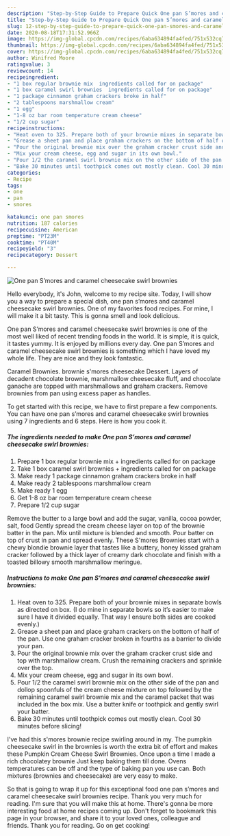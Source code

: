 ```yaml
---
description: "Step-by-Step Guide to Prepare Quick One pan S’mores and caramel cheesecake swirl brownies"
title: "Step-by-Step Guide to Prepare Quick One pan S’mores and caramel cheesecake swirl brownies"
slug: 12-step-by-step-guide-to-prepare-quick-one-pan-smores-and-caramel-cheesecake-swirl-brownies
date: 2020-08-18T17:31:52.966Z
image: https://img-global.cpcdn.com/recipes/6aba634894fa4fed/751x532cq70/one-pan-smores-and-caramel-cheesecake-swirl-brownies-recipe-main-photo.jpg
thumbnail: https://img-global.cpcdn.com/recipes/6aba634894fa4fed/751x532cq70/one-pan-smores-and-caramel-cheesecake-swirl-brownies-recipe-main-photo.jpg
cover: https://img-global.cpcdn.com/recipes/6aba634894fa4fed/751x532cq70/one-pan-smores-and-caramel-cheesecake-swirl-brownies-recipe-main-photo.jpg
author: Winifred Moore
ratingvalue: 3
reviewcount: 14
recipeingredient:
- "1 box regular brownie mix  ingredients called for on package"
- "1 box caramel swirl brownies  ingredients called for on package"
- "1 package cinnamon graham crackers broke in half"
- "2 tablespoons marshmallow cream"
- "1 egg"
- "1-8 oz bar room temperature cream cheese"
- "1/2 cup sugar"
recipeinstructions:
- "Heat oven to 325. Prepare both of your brownie mixes in separate bowls as directed on box. (I do mine in separate bowls so it’s easier to make sure I have it divided equally. That way I ensure both sides are cooked evenly.)"
- "Grease a sheet pan and place graham crackers on the bottom of half of the pan. Use one graham cracker broken in fourths as a barrier to divide your pan."
- "Pour the original brownie mix over the graham cracker crust side and top with marshmallow cream. Crush the remaining crackers and sprinkle over the top."
- "Mix your cream cheese, egg and sugar in its own bowl."
- "Pour 1/2 the caramel swirl brownie mix on the other side of the pan and dollop spoonfuls of the cream cheese mixture on top followed by the remaining caramel swirl brownie mix and the caramel packet that was included in the box mix. Use a butter knife or toothpick and gently swirl your batter."
- "Bake 30 minutes until toothpick comes out mostly clean. Cool 30 minutes before slicing!"
categories:
- Recipe
tags:
- one
- pan
- smores

katakunci: one pan smores 
nutrition: 187 calories
recipecuisine: American
preptime: "PT23M"
cooktime: "PT40M"
recipeyield: "3"
recipecategory: Dessert

---
```



![One pan S’mores and caramel cheesecake swirl brownies](https://img-global.cpcdn.com/recipes/6aba634894fa4fed/751x532cq70/one-pan-smores-and-caramel-cheesecake-swirl-brownies-recipe-main-photo.jpg)

Hello everybody, it's John, welcome to my recipe site. Today, I will show you a way to prepare a special dish, one pan s’mores and caramel cheesecake swirl brownies. One of my favorites food recipes. For mine, I will make it a bit tasty. This is gonna smell and look delicious.

One pan S’mores and caramel cheesecake swirl brownies is one of the most well liked of recent trending foods in the world. It is simple, it is quick, it tastes yummy. It is enjoyed by millions every day. One pan S’mores and caramel cheesecake swirl brownies is something which I have loved my whole life. They are nice and they look fantastic.

Caramel Brownies. brownie s&#39;mores cheesecake Dessert. Layers of decadent chocolate brownie, marshmallow cheesecake fluff, and chocolate ganache are topped with marshmallows and graham crackers. Remove brownies from pan using excess paper as handles.


To get started with this recipe, we have to first prepare a few components. You can have one pan s’mores and caramel cheesecake swirl brownies using 7 ingredients and 6 steps. Here is how you cook it.

##### The ingredients needed to make One pan S’mores and caramel cheesecake swirl brownies:

1. Prepare 1 box regular brownie mix + ingredients called for on package
1. Take 1 box caramel swirl brownies + ingredients called for on package
1. Make ready 1 package cinnamon graham crackers broke in half
1. Make ready 2 tablespoons marshmallow cream
1. Make ready 1 egg
1. Get 1-8 oz bar room temperature cream cheese
1. Prepare 1/2 cup sugar


Remove the butter to a large bowl and add the sugar, vanilla, cocoa powder, salt, food Gently spread the cream cheese layer on top of the brownie batter in the pan. Mix until mixture is blended and smooth. Pour batter on top of crust in pan and spread evenly. These S&#39;mores Brownies start with a chewy blondie brownie layer that tastes like a buttery, honey kissed graham cracker followed by a thick layer of creamy dark chocolate and finish with a toasted billowy smooth marshmallow meringue. 

##### Instructions to make One pan S’mores and caramel cheesecake swirl brownies:

1. Heat oven to 325. Prepare both of your brownie mixes in separate bowls as directed on box. (I do mine in separate bowls so it’s easier to make sure I have it divided equally. That way I ensure both sides are cooked evenly.)
1. Grease a sheet pan and place graham crackers on the bottom of half of the pan. Use one graham cracker broken in fourths as a barrier to divide your pan.
1. Pour the original brownie mix over the graham cracker crust side and top with marshmallow cream. Crush the remaining crackers and sprinkle over the top.
1. Mix your cream cheese, egg and sugar in its own bowl.
1. Pour 1/2 the caramel swirl brownie mix on the other side of the pan and dollop spoonfuls of the cream cheese mixture on top followed by the remaining caramel swirl brownie mix and the caramel packet that was included in the box mix. Use a butter knife or toothpick and gently swirl your batter.
1. Bake 30 minutes until toothpick comes out mostly clean. Cool 30 minutes before slicing!


I&#39;ve had this s&#39;mores brownie recipe swirling around in my. The pumpkin cheesecake swirl in the brownies is worth the extra bit of effort and makes these Pumpkin Cream Cheese Swirl Brownies. Once upon a time I made a rich chocolatey brownie Just keep baking them till done. Ovens temperatures can be off and the type of baking pan you use can. Both mixtures (brownies and cheesecake) are very easy to make. 

So that is going to wrap it up for this exceptional food one pan s’mores and caramel cheesecake swirl brownies recipe. Thank you very much for reading. I'm sure that you will make this at home. There's gonna be more interesting food at home recipes coming up. Don't forget to bookmark this page in your browser, and share it to your loved ones, colleague and friends. Thank you for reading. Go on get cooking!
